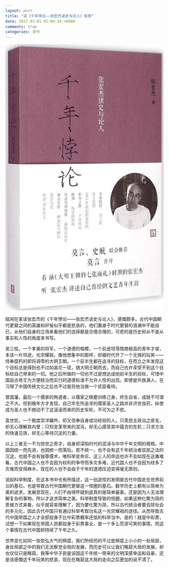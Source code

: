 ```yaml
---
layout: post
title: "读《千年悖论——张宏杰读史与论人》有感"
date: 2017-03-01 02:04:34 +0800
comments: true
categories: 读书
---
```


![题图](/assets/images/2017-03/01.jpg)

赋闲在家读张宏杰的《千年悖论——张宏杰读史与论人》，感慨颇多。古代中国朝代更替之间的英雄和奸佞似乎都是悲哀的，他们置身于时代更替的浪潮中不能自已，从他们自身的立场来看他们的选择都是合情合理的，可悲的是历史却从不是从事实和人性的角度来书写。

吴三桂，一个孝勇的将军，一个道德的楷模，一个前途坦荡情商极高的青年才俊，本该一片坦途，光宗耀祖，像他想象中的那样，却被时代开了一个无情的玩笑——侍奉腐朽的即将凋零的大明王朝。一个前半生都在追寻的目标，在而立之年发现这个目标总是得到也不过如昙花一现，随大明王朝而去，而自己也许享受不到这个目标给自己带来的一切。他之后所做的一切也不过是想达成他前半生的目标，可惜中国自古帝王为方便统治而实行的道德标准不允许人性的出现。即使是外族满人，在习得了中国传统文化之后也不过是将他当做一个贰臣看待。

曾国藩，最后一个儒家的殉道者，以儒家之精要训练己身，终生自省，成就不可谓之不大。但到晚年方才发现，自己毕生所追寻的儒家圣人之路并非济世良药，纵使成为圣人也不撼动不了这滚滚而来的历史车轮，不可为之不悲。

袁世凯，一个极度崇洋媚外，却又信奉自身成功经验的人。只羡民主政治之皮毛，却无心理解其内里；只知变革带来的混沌，却无心感受其中蕴含的生机；只求方法的快速见效，却无心等待沉淀的力量。

以上三者无一不为惊世之奇才，自身却深陷时代的泥淖与中华千年文明的桎梏。中国因统一而先进，也因统一而落后。若不统一，也不会有这千年统治者驭民之法的沉淀，也就不会有独尊儒术，唯科举变命论，这三人的命运也许不会如现在这番难看，古代中国之人也不会因为权利的争夺而多灾多难，近代国人也不会因为经多了灾难而变得麻木，现在的人也不会由于千年的道德压迫变得毫无原则。

说起科举制度，在这本书中也有所描述，这一创造性的发明是古代中国走在世界前沿的基石，也是导致古代中国朝代更替这一怪圈的基石。数学历史上都有以简单为美的追求，发展至现在，人们不由得怀疑到底真的是简单最美，还是因为人无法理解复杂的事物，所以才追求简单之美。科举制度导致的怪圈，如果这种化繁为简的思维方式来看，似乎就容易理解了，因为要化繁为简，所以古代统治者要去除社会的多元化，因此古代中国只有通过科举考取功名这一光宗耀祖的途径。从而导致古代中国举国之人才全部投身于比中彩票概率还低的科举当中。是的！就是中彩票，试想一下如果现在举国人民都投身于彩票事业，是一个多么荒谬可笑的事情，而这个事情在古代中国却持续了千年之久。


世界变化如同一张恢弘大气的棋盘，我们所经历的不过是棋盘上小小的一处局部，身处局部之中的我们无法察觉全局的发展，而历史可以让我们略窥大局的发展，却也仅仅只是略窥。我等中华子民是该因这千年统一带来的文明深感幸运和自豪，还是该感慨这千年玩笑的悲哀，现在在略窥这大局的走向之后更加的说不清了。